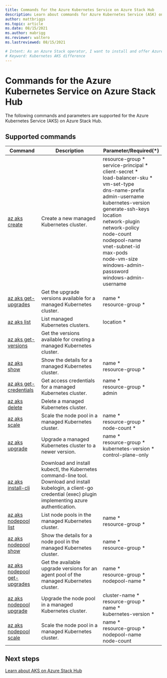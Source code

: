```yaml
---
title: Commands for the Azure Kubernetes Service on Azure Stack Hub
description: Learn about commands for Azure Kubernetes Service (ASK) on Azure Stack Hub.
author: mattbriggs
ms.topic: article
ms.date: 08/15/2021
ms.author: mabrigg
ms.reviewer: waltero
ms.lastreviewed: 08/15/2021

# Intent: As an Azure Stack operator, I want to install and offer Azure Kubernetes Service on Azure Stack Hub so my supported user can offer containerized solutions.
# Keyword: Kubernetes AKS difference
---
```


# Commands for the Azure Kubernetes Service on Azure Stack Hub

The following commands and parameters are supported for the Azure Kubernetes Service (AKS) on Azure Stack Hub.

## Supported commands

| Command | Description | Parameter/Required(*) |
|---|---|---|
| [az aks create](https://docs.microsoft.com/cli/azure/aks?view=azure-cli-latest#az_aks_create) | Create a new managed Kubernetes cluster. | resource-group *<br>service-principal *<br>client-secret *<br>load-balancer-sku *<br>vm-set-type<br>dns-name-prefix<br>admin-username<br>kubernetes-version<br>generate-ssh-keys<br>location<br>network-plugin<br>network-policy<br>node-count<br>nodepool-name<br>vnet-subnet-id<br>max-pods<br>node-vm-size<br>windows-admin-passsword<br>windows-admin-username |
| [az aks get-upgrades](https://docs.microsoft.com/cli/azure/aks?view=azure-cli-latest#az_aks_get_upgrades) | Get the upgrade versions available for a managed Kubernetes cluster. | name *<br>resource-group * |
| [az aks list](https://docs.microsoft.com/cli/azure/aks?view=azure-cli-latest#az_aks_list) | List managed Kubernetes clusters. | location * |
| [az aks get-versions](https://docs.microsoft.com/cli/azure/aks?view=azure-cli-latest#az_aks_get_versions) | Get the versions available for creating a managed Kubernetes cluster.  |  |
| [az aks show](https://docs.microsoft.com/cli/azure/aks?view=azure-cli-latest#az_aks_show) | Show the details for a managed Kubernetes cluster. | name *<br>resource-group * |
| [az aks get-credentials](https://docs.microsoft.com/cli/azure/aks?view=azure-cli-latest#az_aks_get_credentials) | Get access credentials for a managed Kubernetes cluster.  | name *<br>resource-group *<br>admin |
| [az aks delete](https://docs.microsoft.com/cli/azure/aks?view=azure-cli-latest#az_aks_delete) | Delete a managed Kubernetes cluster. |  |
| [az aks scale](https://docs.microsoft.com/cli/azure/aks?view=azure-cli-latest#az_aks_scale) | Scale the node pool in a managed Kubernetes cluster. | name *<br>resource-group *<br>node-count * |
| [az aks upgrade](https://docs.microsoft.com/cli/azure/aks?view=azure-cli-latest#az_aks_upgrade) | Upgrade a managed Kubernetes cluster to a newer version.  | name *<br>resource-group *<br>kubernetes-version *<br>control-plane-only |
| [az aks install-cli](https://docs.microsoft.com/cli/azure/aks?view=azure-cli-latest#az_aks_install_cli) | Download and install kubectl, the Kubernetes command-line tool. Download and install kubelogin, a client-go credential (exec) plugin implementing azure authentication. |  |
| [az aks nodepool list](https://docs.microsoft.com/cli/azure/aks/nodepool?view=azure-cli-latest#az_aks_nodepool_list) | List node pools in the managed Kubernetes cluster. | name *<br>resource-group * |
| [az aks nodepool show](https://docs.microsoft.com/cli/azure/aks/nodepool?view=azure-cli-latest#az_aks_nodepool_show) | Show the details for a node pool in the managed Kubernetes cluster.  | name *<br>resource-group * |
| [az aks nodepool get-upgrades](https://docs.microsoft.com/cli/azure/aks/nodepool?view=azure-cli-latest#az_aks_nodepool_get_upgrades) | Get the available upgrade versions for an agent pool of the managed Kubernetes cluster.  | name *<br>resource-group *<br>nodepool-name * |
| [az aks nodepool upgrade](https://docs.microsoft.com/cli/azure/aks/nodepool?view=azure-cli-latest#az_aks_nodepool_upgrade) | Upgrade the node pool in a managed Kubernetes cluster. | cluster-name *<br>resource-group *<br>name *<br>kubernetes-version * |
| [az aks nodepool scale](https://docs.microsoft.com/cli/azure/aks/nodepool?view=azure-cli-latest#az_aks_nodepool_scale) | Scale the node pool in a managed Kubernetes cluster.  | name *<br>resource-group *<br>nodepool-name<br>node-count |

## Next steps

[Learn about AKS on Azure Stack Hub](aks-overview.md)
